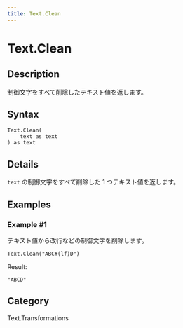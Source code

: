 ```yaml
---
title: Text.Clean
---
```


# Text.Clean


## Description

制御文字をすべて削除したテキスト値を返します。


## Syntax

```powerquery
Text.Clean(
    text as text
) as text
```


## Details

<code>text</code> の制御文字をすべて削除した 1 つテキスト値を返します。


## Examples

### Example #1 
テキスト値から改行などの制御文字を削除します。
```powerquery
Text.Clean("ABC#(lf)D")
```

Result: 
```powerquery
"ABCD"
```




## Category
Text.Transformations
